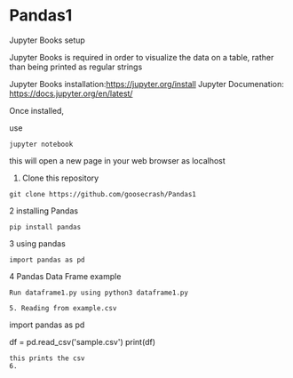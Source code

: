 # Pandas1

Jupyter Books setup

Jupyter Books is required in order to visualize the data on a table, rather than being printed as regular strings

Jupyter Books installation:https://jupyter.org/install
Jupyter Documenation: https://docs.jupyter.org/en/latest/

Once installed,

use
```
jupyter notebook
```

this will open a new page in your web browser as localhost





1. Clone this repository 

```
git clone https://github.com/goosecrash/Pandas1
```
2 installing Pandas
```
pip install pandas
```
3 using pandas
```
import pandas as pd
```
4 Pandas Data Frame example

```
Run dataframe1.py using python3 dataframe1.py

5. Reading from example.csv

```
import pandas as pd

df = pd.read_csv('sample.csv')
print(df)
```
this prints the csv
6. 

